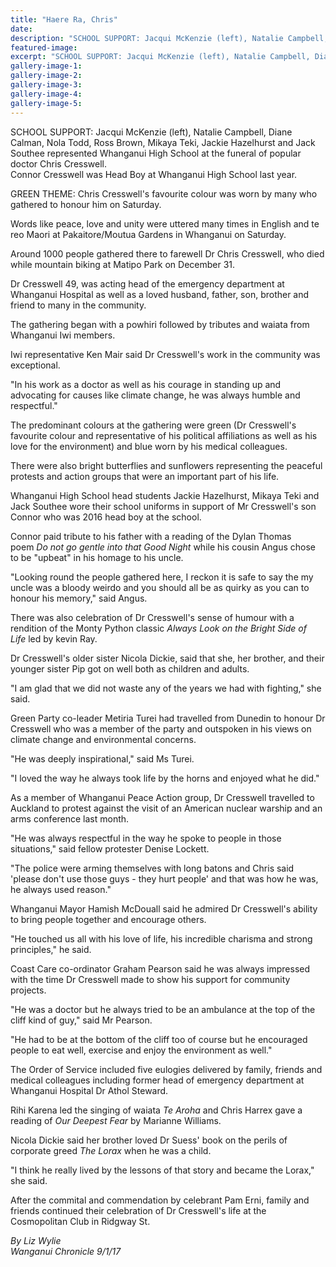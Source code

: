 ```yaml
---
title: "Haere Ra, Chris"
date: 
description: "SCHOOL SUPPORT: Jacqui McKenzie (left), Natalie Campbell, Diane Calman, Nola Todd, Ross Brown, Mikaya Teki, Jackie Hazelhurst & Jack Southee represented WHS - funeral of popular doctor Chris Cresswell"
featured-image: 
excerpt: "SCHOOL SUPPORT: Jacqui McKenzie (left), Natalie Campbell, Diane Calman, Nola Todd, Ross Brown, Mikaya Teki, Jackie Hazelhurst & Jack Southee represented WHS at the funeral of popular doctor Chris Cresswell."
gallery-image-1: 
gallery-image-2: 
gallery-image-3: 
gallery-image-4: 
gallery-image-5: 
---
```


<p>SCHOOL SUPPORT:&nbsp;Jacqui McKenzie (left), Natalie Campbell, Diane Calman, Nola Todd, Ross Brown, Mikaya Teki, Jackie Hazelhurst and Jack Southee represented Whanganui High School at the funeral of popular doctor Chris Cresswell.<br />Connor Cresswell was Head Boy at Whanganui High School last year.&nbsp;</p>
<p>GREEN THEME: Chris Cresswell's favourite colour was worn by many who gathered to honour him on Saturday.</p>
<p>Words like peace, love and unity were uttered many times in English and te reo Maori at Pakaitore/Moutua Gardens in Whanganui on Saturday.</p>
<p>Around 1000 people gathered there to farewell Dr Chris Cresswell, who died while mountain biking at Matipo Park on December 31.</p>
<p>Dr Cresswell 49, was acting head of the emergency department at Whanganui Hospital as well as a loved husband, father, son, brother and friend to many in the community.</p>
<p>The gathering began with a powhiri followed by tributes and waiata from Whanganui Iwi members.</p>
<p>Iwi representative Ken Mair said Dr Cresswell's work in the community was exceptional.</p>
<p>"In his work as a doctor as well as his courage in standing up and advocating for causes like climate change, he was always humble and respectful."</p>
<p>The predominant colours at the gathering were green (Dr Cresswell's favourite colour and representative of his political affiliations as well as his love for the environment) and blue worn by his medical colleagues.</p>
<p>There were also bright butterflies and sunflowers representing the peaceful protests and action groups that were an important part of his life.</p>
<p>Whanganui High School head students Jackie Hazelhurst, Mikaya Teki and Jack Southee wore their school uniforms in support of Mr Cresswell's son Connor who was 2016 head boy at the school.</p>
<p>Connor paid tribute to his father with a reading of the Dylan Thomas poem&nbsp;<em>Do not go gentle into that Good Night</em>&nbsp;while his cousin Angus chose to be "upbeat" in his homage to his uncle.&nbsp;</p>
<p>"Looking round the people gathered here, I reckon it is safe to say the my uncle was a bloody weirdo and you should all be as quirky as you can to honour his memory," said Angus.</p>
<p>There was also celebration of Dr Cresswell's sense of humour with a rendition of the Monty Python classic&nbsp;<em>Always Look on the Bright Side of Life</em>&nbsp;led by kevin Ray.</p>
<p>Dr Cresswell's older sister Nicola Dickie, said that she, her brother, and their younger sister Pip got on well both as children and adults.</p>
<p>"I am glad that we did not waste any of the years we had with fighting," she said.</p>
<p>Green Party co-leader Metiria Turei had travelled from Dunedin to honour Dr Cresswell who was a member of the party and outspoken in his views on climate change and environmental concerns.</p>
<p>"He was deeply inspirational," said Ms Turei.</p>
<p>"I loved the way he always took life by the horns and enjoyed what he did."</p>
<p>As a member of Whanganui Peace Action group, Dr Cresswell travelled to Auckland to protest against the visit of an American nuclear warship and an arms conference last month.</p>
<p>"He was always respectful in the way he spoke to people in those situations," said fellow protester Denise Lockett.</p>
<p>"The police were arming themselves with long batons and Chris said 'please don't use those guys - they hurt people' and that was how he was, he always used reason."</p>
<p>Whanganui Mayor Hamish McDouall said he admired Dr Cresswell's ability to bring people together and encourage others.</p>
<p>"He touched us all with his love of life, his incredible charisma and strong principles," he said.</p>
<p>Coast Care co-ordinator Graham Pearson said he was always impressed with the time Dr Cresswell made to show his support for community projects.</p>
<p>"He was a doctor but he always tried to be an ambulance at the top of the cliff kind of guy," said Mr Pearson.</p>
<p>"He had to be at the bottom of the cliff too of course but he encouraged people to eat well, exercise and enjoy the environment as well."</p>
<p>The Order of Service included five eulogies delivered by family, friends and medical colleagues including former head of emergency department at Whanganui Hospital Dr Athol Steward.</p>
<p>Rihi Karena led the singing of waiata&nbsp;<em>Te Aroha</em>&nbsp;and Chris Harrex gave a reading of&nbsp;<em>Our Deepest Fear</em>&nbsp;by Marianne Williams.</p>
<p>Nicola Dickie said her brother loved Dr Suess' book on the perils of corporate greed&nbsp;<em>The Lorax</em>&nbsp;when he was a child.</p>
<p>"I think he really lived by the lessons of that story and became the Lorax," she said.</p>
<p>After the commital and commendation by celebrant Pam Erni, family and friends continued their celebration of Dr Cresswell's life at the Cosmopolitan Club in Ridgway St.</p>
<div class="detailsLarge articleEmailLink">
<p class="writtenBy"><em>By Liz Wylie</em><br /><em>Wanganui Chronicle 9/1/17&nbsp;</em></p>
</div>


